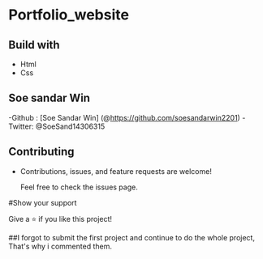 # Portfolio_website

## Build with
 - Html
 - Css


 ## Soe sandar Win

 -Github : [Soe Sandar Win] (@https://github.com/soesandarwin2201)
 -Twitter: @SoeSand14306315
 
 ## Contributing
 - Contributions, issues, and feature requests are welcome!

   Feel free to check the issues page.
   
 #Show your support
 
 Give a ⭐️ if you like this project!
 
 ##I forgot to submit the first project and continue to do the whole project, That's why i commented them.
